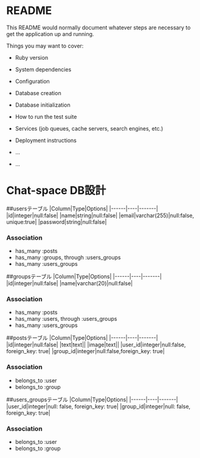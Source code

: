 # README

This README would normally document whatever steps are necessary to get the
application up and running.

Things you may want to cover:

* Ruby version

* System dependencies

* Configuration

* Database creation

* Database initialization

* How to run the test suite

* Services (job queues, cache servers, search engines, etc.)

* Deployment instructions

* ...


* ...
# Chat-space DB設計
##usersテーブル
|Column|Type|Options|
|------|----|-------|
|id|integer|null:false|
|name|string|null:false|
|email|varchar(255)|null:false, unique:true|
|password|string|null:false|
### Association
- has_many :posts
- has_many :groups, through :users_groups
- has_many :users_groups

##groupsテーブル
|Column|Type|Options|
|------|----|-------|
|id|integer|null:false|
|name|varchar(20)|null:false|

### Association
- has_many :posts
- has_many :users, through :users_groups
- has_many :users_groups

##postsテーブル
|Column|Type|Options|
|------|----|-------|
|id|integer|null:false|
|text|text||
|image|text||
|user_id|integer|null:false, foreign_key: true|
|group_id|integer|null:false,foreign_key: true|

### Association
- belongs_to :user
- belongs_to :group

##users_groupsテーブル
|Column|Type|Options|
|------|----|-------|
|user_id|integer|null: false, foreign_key: true|
|group_id|integer|null: false, foreign_key: true|

### Association
- belongs_to :user
- belongs_to :group

